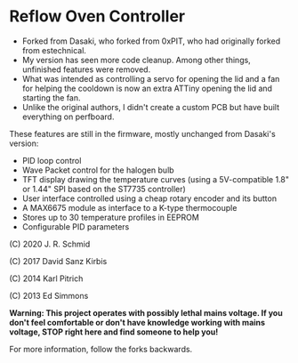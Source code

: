 Reflow Oven Controller
=====================

* Forked from Dasaki, who forked from 0xPIT, who had originally forked from estechnical.
* My version has seen more code cleanup. Among other things, unfinished features were removed.
* What was intended as controlling a servo for opening the lid and a fan for helping the cooldown is now an extra ATTiny opening the lid and starting the fan.
* Unlike the original authors, I didn't create a custom PCB but have built everything on perfboard.

These features are still in the firmware, mostly unchanged from Dasaki's version:

* PID loop control
* Wave Packet control for the halogen bulb
* TFT display drawing the temperature curves (using a 5V-compatible 1.8" or 1.44" SPI based on the ST7735 controller)
* User interface controlled using a cheap rotary encoder and its button
* A MAX6675 module as interface to a K-type thermocouple
* Stores up to 30 temperature profiles in EEPROM
* Configurable PID parameters

(C) 2020 J. R. Schmid

(C) 2017 David Sanz Kirbis

(C) 2014 Karl Pitrich

(C) 2013 Ed Simmons

**Warning: This project operates with possibly lethal mains voltage. If you don't feel comfortable or don't have knowledge working with mains voltage, STOP right here and find someone to help you!**

For more information, follow the forks backwards.
